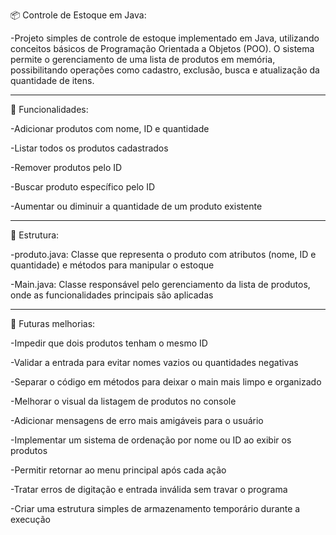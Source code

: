 📦 Controle de Estoque em Java:

-Projeto simples de controle de estoque implementado em Java, utilizando conceitos básicos de Programação Orientada a Objetos (POO). O sistema permite o gerenciamento de uma lista de produtos em memória, possibilitando operações como cadastro, exclusão, busca e atualização da quantidade de itens.

---

🔧 Funcionalidades:

-Adicionar produtos com nome, ID e quantidade

-Listar todos os produtos cadastrados

-Remover produtos pelo ID

-Buscar produto específico pelo ID

-Aumentar ou diminuir a quantidade de um produto existente

---

📁 Estrutura:

-produto.java: Classe que representa o produto com atributos (nome, ID e quantidade) e métodos para manipular o estoque

-Main.java: Classe responsável pelo gerenciamento da lista de produtos, onde as funcionalidades principais são aplicadas

---

🚀 Futuras melhorias:

-Impedir que dois produtos tenham o mesmo ID

-Validar a entrada para evitar nomes vazios ou quantidades negativas

-Separar o código em métodos para deixar o main mais limpo e organizado

-Melhorar o visual da listagem de produtos no console

-Adicionar mensagens de erro mais amigáveis para o usuário

-Implementar um sistema de ordenação por nome ou ID ao exibir os produtos

-Permitir retornar ao menu principal após cada ação

-Tratar erros de digitação e entrada inválida sem travar o programa

-Criar uma estrutura simples de armazenamento temporário durante a execução
